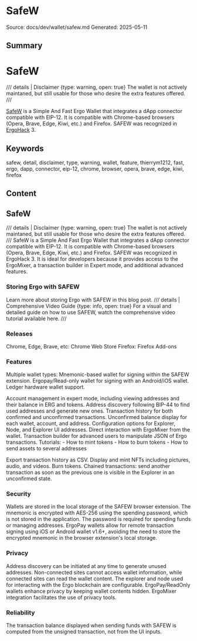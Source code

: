 # SafeW
Source: docs/dev/wallet/safew.md
Generated: 2025-05-11

## Summary
# SafeW

/// details | Disclaimer
    {type: warning, open: true} The wallet is not actively maintaned, but still usable for those who desire the extra features offered. ///



[SafeW](https://github.com/ThierryM1212/SAFEW) is a Simple And Fast Ergo Wallet that integrates a dApp connector compatible with EIP-12. It is compatible with Chrome-based browsers (Opera, Brave, Edge, Kiwi, etc.) and Firefox. SAFEW was recognized in [ErgoHack](ergohack.md) 3.

## Keywords
safew, detail, disclaimer, type, warning, wallet, feature, thierrym1212, fast, ergo, dapp, connector, eip-12, chrome, browser, opera, brave, edge, kiwi, firefox

## Content
## SafeW
/// details | Disclaimer
    {type: warning, open: true}
The wallet is not actively maintaned, but still usable for those who desire the extra features offered.
///
SafeW is a Simple And Fast Ergo Wallet that integrates a dApp connector compatible with EIP-12. It is compatible with Chrome-based browsers (Opera, Brave, Edge, Kiwi, etc.) and Firefox. SAFEW was recognized in ErgoHack 3.
It is ideal for developers because it provides access to the ErgoMixer, a transaction builder in Expert mode, and additional advanced features.

### Storing Ergo with SAFEW
Learn more about storing Ergo with SAFEW in this blog post.
/// details | Comprehensive Video Guide
    {type: info, open: true}
For a visual and detailed guide on how to use SAFEW, watch the comprehensive video tutorial available here.
///

### Releases
Chrome, Edge, Brave, etc: Chrome Web Store
Firefox: Firefox Add-ons

### Features
Multiple wallet types:
Mnemonic-based wallet for signing within the SAFEW extension.
Ergopay/Read-only wallet for signing with an Android/iOS wallet.
Ledger hardware wallet support.


Account management in expert mode, including viewing addresses and their balance in ERG and tokens.
Address discovery following BIP-44 to find used addresses and generate new ones.
Transaction history for both confirmed and unconfirmed transactions.
Unconfirmed balance display for each wallet, account, and address.
Configuration options for Explorer, Node, and Explorer UI addresses.
Direct interaction with ErgoMixer from the wallet.
Transaction builder for advanced users to manipulate JSON of Ergo transactions.
Tutorials:
            - How to mint tokens
            - How to burn tokens
            - How to send assets to several addresses


Export transaction history as CSV.
Display and mint NFTs including pictures, audio, and videos.
Burn tokens.
Chained transactions: send another transaction as soon as the previous one is visible in the Explorer in an unconfirmed state.

### Security
Wallets are stored in the local storage of the SAFEW browser extension. The mnemonic is encrypted with AES-256 using the spending password, which is not stored in the application. The password is required for spending funds or managing addresses. ErgoPay wallets allow for remote transaction signing using iOS or Android wallet v1.6+, avoiding the need to store the encrypted mnemonic in the browser extension's local storage.

### Privacy
Address discovery can be initiated at any time to generate unused addresses. Non-connected sites cannot access wallet information, while connected sites can read the wallet content. The explorer and node used for interacting with the Ergo blockchain are configurable. ErgoPay/ReadOnly wallets enhance privacy by keeping wallet contents hidden. ErgoMixer integration facilitates the use of privacy tools.

### Reliability
The transaction balance displayed when sending funds with SAFEW is computed from the unsigned transaction, not from the UI inputs.
